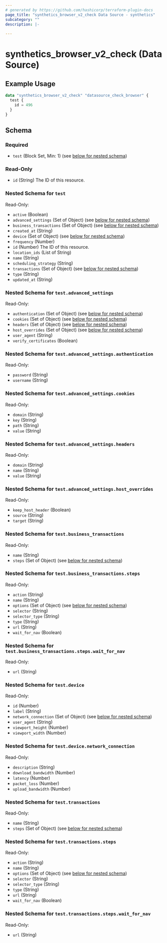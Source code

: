 ```yaml
---
# generated by https://github.com/hashicorp/terraform-plugin-docs
page_title: "synthetics_browser_v2_check Data Source - synthetics"
subcategory: ""
description: |-
  
---
```


# synthetics_browser_v2_check (Data Source)



## Example Usage

```terraform
data "synthetics_browser_v2_check" "datasource_check_browser" {
  test {
    id = 496
  }
}
```

<!-- schema generated by tfplugindocs -->
## Schema

### Required

- `test` (Block Set, Min: 1) (see [below for nested schema](#nestedblock--test))

### Read-Only

- `id` (String) The ID of this resource.

<a id="nestedblock--test"></a>
### Nested Schema for `test`

Read-Only:

- `active` (Boolean)
- `advanced_settings` (Set of Object) (see [below for nested schema](#nestedatt--test--advanced_settings))
- `business_transactions` (Set of Object) (see [below for nested schema](#nestedatt--test--business_transactions))
- `created_at` (String)
- `device` (Set of Object) (see [below for nested schema](#nestedatt--test--device))
- `frequency` (Number)
- `id` (Number) The ID of this resource.
- `location_ids` (List of String)
- `name` (String)
- `scheduling_strategy` (String)
- `transactions` (Set of Object) (see [below for nested schema](#nestedatt--test--transactions))
- `type` (String)
- `updated_at` (String)

<a id="nestedatt--test--advanced_settings"></a>
### Nested Schema for `test.advanced_settings`

Read-Only:

- `authentication` (Set of Object) (see [below for nested schema](#nestedobjatt--test--advanced_settings--authentication))
- `cookies` (Set of Object) (see [below for nested schema](#nestedobjatt--test--advanced_settings--cookies))
- `headers` (Set of Object) (see [below for nested schema](#nestedobjatt--test--advanced_settings--headers))
- `host_overrides` (Set of Object) (see [below for nested schema](#nestedobjatt--test--advanced_settings--host_overrides))
- `user_agent` (String)
- `verify_certificates` (Boolean)

<a id="nestedobjatt--test--advanced_settings--authentication"></a>
### Nested Schema for `test.advanced_settings.authentication`

Read-Only:

- `password` (String)
- `username` (String)


<a id="nestedobjatt--test--advanced_settings--cookies"></a>
### Nested Schema for `test.advanced_settings.cookies`

Read-Only:

- `domain` (String)
- `key` (String)
- `path` (String)
- `value` (String)


<a id="nestedobjatt--test--advanced_settings--headers"></a>
### Nested Schema for `test.advanced_settings.headers`

Read-Only:

- `domain` (String)
- `name` (String)
- `value` (String)


<a id="nestedobjatt--test--advanced_settings--host_overrides"></a>
### Nested Schema for `test.advanced_settings.host_overrides`

Read-Only:

- `keep_host_header` (Boolean)
- `source` (String)
- `target` (String)



<a id="nestedatt--test--business_transactions"></a>
### Nested Schema for `test.business_transactions`

Read-Only:

- `name` (String)
- `steps` (Set of Object) (see [below for nested schema](#nestedobjatt--test--business_transactions--steps))

<a id="nestedobjatt--test--business_transactions--steps"></a>
### Nested Schema for `test.business_transactions.steps`

Read-Only:

- `action` (String)
- `name` (String)
- `options` (Set of Object) (see [below for nested schema](#nestedobjatt--test--business_transactions--steps--options))
- `selector` (String)
- `selector_type` (String)
- `type` (String)
- `url` (String)
- `wait_for_nav` (Boolean)

<a id="nestedobjatt--test--business_transactions--steps--options"></a>
### Nested Schema for `test.business_transactions.steps.wait_for_nav`

Read-Only:

- `url` (String)




<a id="nestedatt--test--device"></a>
### Nested Schema for `test.device`

Read-Only:

- `id` (Number)
- `label` (String)
- `network_connection` (Set of Object) (see [below for nested schema](#nestedobjatt--test--device--network_connection))
- `user_agent` (String)
- `viewport_height` (Number)
- `viewport_width` (Number)

<a id="nestedobjatt--test--device--network_connection"></a>
### Nested Schema for `test.device.network_connection`

Read-Only:

- `description` (String)
- `download_bandwidth` (Number)
- `latency` (Number)
- `packet_loss` (Number)
- `upload_bandwidth` (Number)



<a id="nestedatt--test--transactions"></a>
### Nested Schema for `test.transactions`

Read-Only:

- `name` (String)
- `steps` (Set of Object) (see [below for nested schema](#nestedobjatt--test--transactions--steps))

<a id="nestedobjatt--test--transactions--steps"></a>
### Nested Schema for `test.transactions.steps`

Read-Only:

- `action` (String)
- `name` (String)
- `options` (Set of Object) (see [below for nested schema](#nestedobjatt--test--transactions--steps--options))
- `selector` (String)
- `selector_type` (String)
- `type` (String)
- `url` (String)
- `wait_for_nav` (Boolean)

<a id="nestedobjatt--test--transactions--steps--options"></a>
### Nested Schema for `test.transactions.steps.wait_for_nav`

Read-Only:

- `url` (String)


